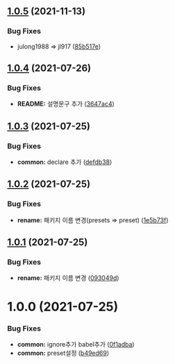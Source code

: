 ## [1.0.5](https://github.com/jl917/babel-presets-jl/compare/v1.0.4...v1.0.5) (2021-11-13)


### Bug Fixes

* julong1988 => jl917 ([85b517e](https://github.com/jl917/babel-presets-jl/commit/85b517e96bba36bdfac117cf8cda2da152a3ea16))

## [1.0.4](https://github.com/jl917/babel-presets-jl/compare/v1.0.3...v1.0.4) (2021-07-26)


### Bug Fixes

* **README:** 설명문구 추가 ([3647ac4](https://github.com/jl917/babel-presets-jl/commit/3647ac4e3664e704975af551bfb7262297943907))

## [1.0.3](https://github.com/jl917/babel-presets-jl/compare/v1.0.2...v1.0.3) (2021-07-25)


### Bug Fixes

* **common:** declare 추가 ([defdb38](https://github.com/jl917/babel-presets-jl/commit/defdb38e607e33ac26764c7d1ce3a214f71ac5b4))

## [1.0.2](https://github.com/jl917/babel-presets-jl/compare/v1.0.1...v1.0.2) (2021-07-25)


### Bug Fixes

* **rename:** 패키지 이름 변경(presets => preset) ([1e5b73f](https://github.com/jl917/babel-presets-jl/commit/1e5b73f19d8cba637e7cce65eab928e1c8a53624))

## [1.0.1](https://github.com/jl917/babel-presets-jl/compare/v1.0.0...v1.0.1) (2021-07-25)


### Bug Fixes

* **rename:** 패키지 이름 변경 ([093049d](https://github.com/jl917/babel-presets-jl/commit/093049d5953cd973e545521afa371eb8b8a001c1))

# 1.0.0 (2021-07-25)


### Bug Fixes

* **common:** ignore추가 babel추가 ([0f1adba](https://github.com/jl917/babel-presets-jl/commit/0f1adba6b319c19ef790235690f11d51c54fd1c8))
* **common:** preset설정 ([b49ed69](https://github.com/jl917/babel-presets-jl/commit/b49ed693bd9f9db085e3c6429166676edabf0976))
